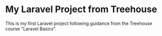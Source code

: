 # My Laravel Project from Treehouse

This is my first Laravel project following guidance from the Treehouse course "Laravel Basics".